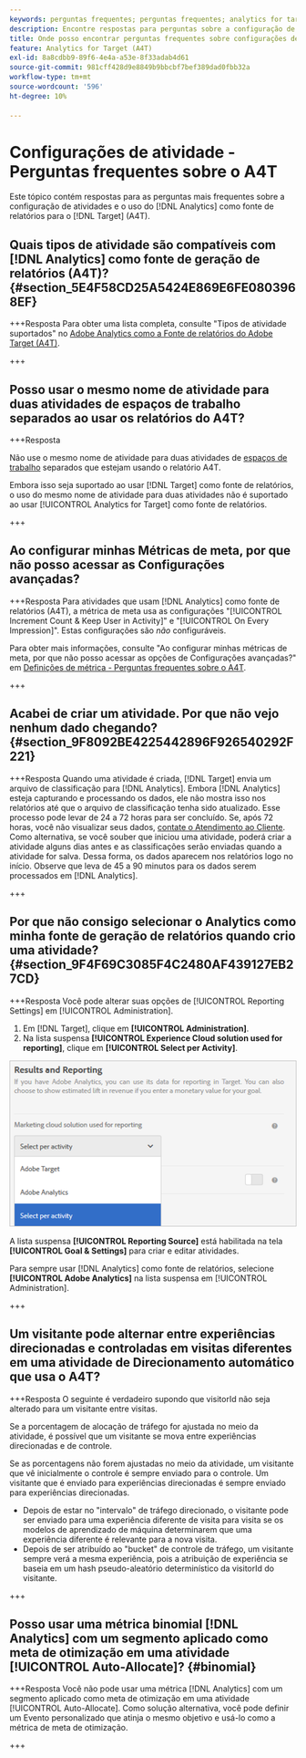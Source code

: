 ```yaml
---
keywords: perguntas frequentes; perguntas frequentes; analytics for target; a4T; configuração de atividades
description: Encontre respostas para perguntas sobre a configuração de atividades ao usar o Analytics for [!DNL Target] (A4T). O A4T permite usar os relatórios do Analytics para  [!DNL Target]  atividades.
title: Onde posso encontrar perguntas frequentes sobre configurações de atividade com o A4T?
feature: Analytics for Target (A4T)
exl-id: 8a8cdbb9-89f6-4e4a-a53e-8f33adab4d61
source-git-commit: 981cff428d9e8849b9bbcbf7bef389dad0fbb32a
workflow-type: tm+mt
source-wordcount: '596'
ht-degree: 10%

---
```


# Configurações de atividade - Perguntas frequentes sobre o A4T

Este tópico contém respostas para as perguntas mais frequentes sobre a configuração de atividades e o uso do [!DNL Analytics] como fonte de relatórios para o [!DNL Target] (A4T).

## Quais tipos de atividade são compatíveis com [!DNL Analytics] como fonte de geração de relatórios (A4T)? {#section_5E4F58CD25A5424E869E6FE0803968EF}

+++Resposta
Para obter uma lista completa, consulte &quot;Tipos de atividade suportados&quot; no [Adobe Analytics como a Fonte de relatórios do Adobe Target (A4T)](/help/main/c-integrating-target-with-mac/a4t/a4t.md#concept_7540C8C04259434AB6EE33B09F47A1DE).

+++

## Posso usar o mesmo nome de atividade para duas atividades de espaços de trabalho separados ao usar os relatórios do A4T?

+++Resposta

Não use o mesmo nome de atividade para duas atividades de [espaços de trabalho](/help/main/administrating-target/c-user-management/property-channel/property-channel.md) separados que estejam usando o relatório A4T.

Embora isso seja suportado ao usar [!DNL Target] como fonte de relatórios, o uso do mesmo nome de atividade para duas atividades não é suportado ao usar [!UICONTROL Analytics for Target] como fonte de relatórios.

+++

## Ao configurar minhas Métricas de meta, por que não posso acessar as Configurações avançadas?

+++Resposta
Para atividades que usam [!DNL Analytics] como fonte de relatórios (A4T), a métrica de meta usa as configurações &quot;[!UICONTROL Increment Count & Keep User in Activity]&quot; e &quot;[!UICONTROL On Every Impression]&quot;. Estas configurações são *não* configuráveis.

Para obter mais informações, consulte &quot;Ao configurar minhas métricas de meta, por que não posso acessar as opções de Configurações avançadas?&quot; em [Definições de métrica - Perguntas frequentes sobre o A4T](/help/main/c-integrating-target-with-mac/a4t/r-a4t-faq/a4t-faq-metric-definition.md).

+++

## Acabei de criar um atividade. Por que não vejo nenhum dado chegando?  {#section_9F8092BE4225442896F926540292F221}


+++Resposta
Quando uma atividade é criada, [!DNL Target] envia um arquivo de classificação para [!DNL Analytics]. Embora [!DNL Analytics] esteja capturando e processando os dados, ele não mostra isso nos relatórios até que o arquivo de classificação tenha sido atualizado. Esse processo pode levar de 24 a 72 horas para ser concluído. Se, após 72 horas, você não visualizar seus dados, [contate o Atendimento ao Cliente](/help/main/cmp-resources-and-contact-information.md#reference_ACA3391A00EF467B87930A450050077C). Como alternativa, se você souber que iniciou uma atividade, poderá criar a atividade alguns dias antes e as classificações serão enviadas quando a atividade for salva. Dessa forma, os dados aparecem nos relatórios logo no início. Observe que leva de 45 a 90 minutos para os dados serem processados em [!DNL Analytics].

+++

## Por que não consigo selecionar o Analytics como minha fonte de geração de relatórios quando crio uma atividade? {#section_9F4F69C3085F4C2480AF439127EB27CD}

+++Resposta
Você pode alterar suas opções de [!UICONTROL Reporting Settings] em [!UICONTROL Administration].

1. Em [!DNL Target], clique em **[!UICONTROL Administration]**.
1. Na lista suspensa **[!UICONTROL Experience Cloud solution used for reporting]**, clique em **[!UICONTROL Select per Activity]**.

![imagem select-per-activity](assets/select-per-activity.png)

A lista suspensa **[!UICONTROL Reporting Source]** está habilitada na tela **[!UICONTROL Goal & Settings]** para criar e editar atividades.

Para sempre usar [!DNL Analytics] como fonte de relatórios, selecione **[!UICONTROL Adobe Analytics]** na lista suspensa em [!UICONTROL Administration].

+++

## Um visitante pode alternar entre experiências direcionadas e controladas em visitas diferentes em uma atividade de Direcionamento automático que usa o A4T?

+++Resposta
O seguinte é verdadeiro supondo que visitorId não seja alterado para um visitante entre visitas.

Se a porcentagem de alocação de tráfego for ajustada no meio da atividade, é possível que um visitante se mova entre experiências direcionadas e de controle.

Se as porcentagens não forem ajustadas no meio da atividade, um visitante que vê inicialmente o controle é sempre enviado para o controle. Um visitante que é enviado para experiências direcionadas é sempre enviado para experiências direcionadas.

* Depois de estar no &quot;intervalo&quot; de tráfego direcionado, o visitante pode ser enviado para uma experiência diferente de visita para visita se os modelos de aprendizado de máquina determinarem que uma experiência diferente é relevante para a nova visita.
* Depois de ser atribuído ao &quot;bucket&quot; de controle de tráfego, um visitante sempre verá a mesma experiência, pois a atribuição de experiência se baseia em um hash pseudo-aleatório determinístico da visitorId do visitante.

+++

## Posso usar uma métrica binomial [!DNL Analytics] com um segmento aplicado como meta de otimização em uma atividade [!UICONTROL Auto-Allocate]? {#binomial}

+++Resposta
Você não pode usar uma métrica [!DNL Analytics] com um segmento aplicado como meta de otimização em uma atividade [!UICONTROL Auto-Allocate]. Como solução alternativa, você pode definir um Evento personalizado que atinja o mesmo objetivo e usá-lo como a métrica de meta de otimização.

+++
